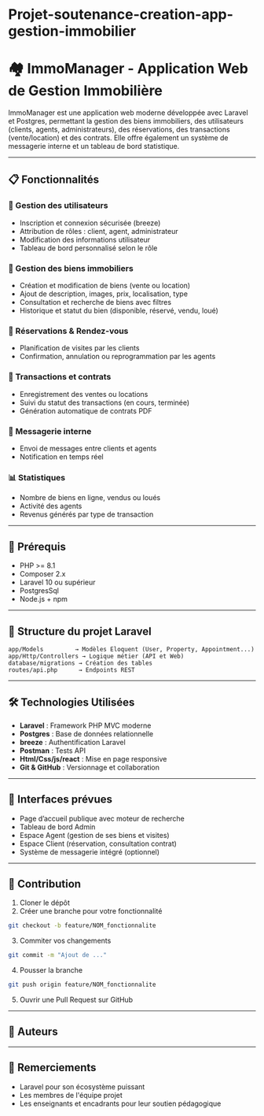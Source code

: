 ﻿# Projet-soutenance-creation-app-gestion-immobilier
# 🏘️ ImmoManager - Application Web de Gestion Immobilière

ImmoManager est une application web moderne développée avec Laravel et Postgres, permettant la gestion des biens immobiliers, des utilisateurs (clients, agents, administrateurs), des réservations, des transactions (vente/location) et des contrats. Elle offre également un système de messagerie interne et un tableau de bord statistique.

---

## 📋 Fonctionnalités

### 🔐 Gestion des utilisateurs

* Inscription et connexion sécurisée (breeze)
* Attribution de rôles : client, agent, administrateur
* Modification des informations utilisateur
* Tableau de bord personnalisé selon le rôle

### 🏡 Gestion des biens immobiliers

* Création et modification de biens (vente ou location)
* Ajout de description, images, prix, localisation, type
* Consultation et recherche de biens avec filtres
* Historique et statut du bien (disponible, réservé, vendu, loué)

### 📅 Réservations & Rendez-vous

* Planification de visites par les clients
* Confirmation, annulation ou reprogrammation par les agents

### 📄 Transactions et contrats

* Enregistrement des ventes ou locations
* Suivi du statut des transactions (en cours, terminée)
* Génération automatique de contrats PDF

### 💬 Messagerie interne

* Envoi de messages entre clients et agents
* Notification en temps réel

### 📊 Statistiques

* Nombre de biens en ligne, vendus ou loués
* Activité des agents
* Revenus générés par type de transaction

---

## 🔧 Prérequis

* PHP >= 8.1
* Composer 2.x
* Laravel 10 ou supérieur
* PostgresSql
* Node.js + npm
---

## 📁 Structure du projet Laravel

```plaintext
app/Models         → Modèles Eloquent (User, Property, Appointment...)
app/Http/Controllers → Logique métier (API et Web)
database/migrations → Création des tables
routes/api.php      → Endpoints REST
```

---

## 🛠️ Technologies Utilisées

* **Laravel** : Framework PHP MVC moderne
* **Postgres** : Base de données relationnelle
* **breeze** : Authentification Laravel
* **Postman** : Tests API
* **Html/Css/js/react** : Mise en page responsive
* **Git & GitHub** : Versionnage et collaboration

---

## 📱 Interfaces prévues

* Page d’accueil publique avec moteur de recherche
* Tableau de bord Admin
* Espace Agent (gestion de ses biens et visites)
* Espace Client (réservation, consultation contrat)
* Système de messagerie intégré (optionnel)

---

## 📝 Contribution

1. Cloner le dépôt
2. Créer une branche pour votre fonctionnalité

```bash
git checkout -b feature/NOM_fonctionnalite
```

3. Commiter vos changements

```bash
git commit -m "Ajout de ..."
```

4. Pousser la branche

```bash
git push origin feature/NOM_fonctionnalite
```

5. Ouvrir une Pull Request sur GitHub

---

## 👥 Auteurs


---

## 🙏 Remerciements

* Laravel pour son écosystème puissant
* Les membres de l'équipe projet
* Les enseignants et encadrants pour leur soutien pédagogique
